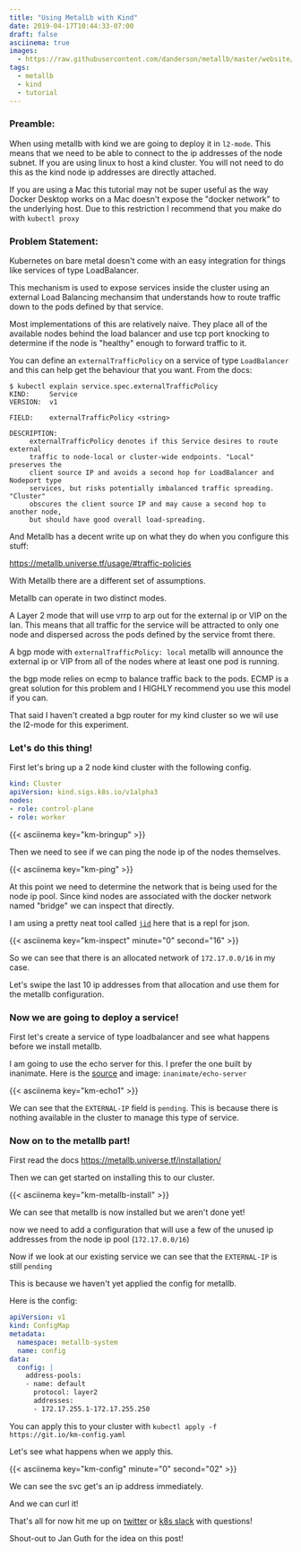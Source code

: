 ```yaml
---
title: "Using MetalLb with Kind"
date: 2019-04-17T10:44:33-07:00
draft: false
asciinema: true
images:
  - https://raw.githubusercontent.com/danderson/metallb/master/website/static/images/logo.png
tags:
  - metallb
  - kind
  - tutorial
---
```


### Preamble:

When using metallb with kind we are going to deploy it in `l2-mode`. This means that we need to be able to connect to the ip addresses of the node subnet.
If you are using linux to host a kind cluster. You will not need to do this as the kind node ip addresses are directly attached.

If you are using a Mac this tutorial may not be super useful as the way Docker Desktop works on a Mac doesn't expose the "docker network" to the underlying host. Due to this restriction I recommend that you make do with `kubectl proxy`


### Problem Statement:

Kubernetes on bare metal doesn't come with an easy integration for things like services of type LoadBalancer.

This mechanism is used to expose services inside the cluster using an external Load Balancing mechansim that understands how to route traffic down to the pods defined by that service.

Most implementations of this are relatively naive. They place all of the available nodes behind the load balancer and use tcp port knocking to determine if the node is "healthy" enough to forward traffic to it.

You can define an `externalTrafficPolicy` on a service of type `LoadBalancer` and this can help get the behaviour that you want. From the docs:
```
$ kubectl explain service.spec.externalTrafficPolicy
KIND:     Service
VERSION:  v1

FIELD:    externalTrafficPolicy <string>

DESCRIPTION:
     externalTrafficPolicy denotes if this Service desires to route external
     traffic to node-local or cluster-wide endpoints. "Local" preserves the
     client source IP and avoids a second hop for LoadBalancer and Nodeport type
     services, but risks potentially imbalanced traffic spreading. "Cluster"
     obscures the client source IP and may cause a second hop to another node,
     but should have good overall load-spreading.
```
And Metallb has a decent write up on what they do when you configure this stuff:

https://metallb.universe.tf/usage/#traffic-policies


With Metallb there are a different set of assumptions.

Metallb can operate in two distinct modes.

A Layer 2 mode that will use vrrp to arp out for the external ip or VIP on the lan. This means that all traffic for the service will be attracted to only one node and dispersed across the pods defined by the service fromt there.

A bgp mode with `externalTrafficPolicy: local` metallb will announce the external ip or VIP from all of the nodes where at least one pod is running.

the bgp mode relies on ecmp to balance traffic back to the pods. ECMP is a great solution for this problem and I HIGHLY recommend you use this model if you can.

That said I haven't created a bgp router for my kind cluster so we wil use the l2-mode for this experiment.


### Let's do this thing!

First let's bring up a 2 node kind cluster with the following config.

``` yaml
kind: Cluster
apiVersion: kind.sigs.k8s.io/v1alpha3
nodes:
- role: control-plane
- role: worker
```

{{< asciinema key="km-bringup" >}}

Then we need to see if we can ping the node ip of the nodes themselves.


{{< asciinema key="km-ping" >}}

At this point we need to determine the network that is being used for the node ip pool. Since kind nodes are associated with the docker network named "bridge" we can inspect that directly. 

I am using a pretty neat tool called [`jid`](https://github.com/simeji/jid) here that is a repl for json.

{{< asciinema key="km-inspect" minute="0" second="16" >}}

So we can see that there is an allocated network of `172.17.0.0/16` in my case.

Let's swipe the last 10 ip addresses from that allocation and use them for the metallb configuration.

### Now we are going to deploy a service!

First let's create a service of type loadbalancer and see what happens before we install metallb.

I am going to use the echo server for this. I prefer the one built by inanimate. Here is the [source](https://github.com/InAnimaTe/echo-server) and image: `inanimate/echo-server`

{{< asciinema key="km-echo1" >}}

We can see that the `EXTERNAL-IP` field is `pending`. This is because there is nothing available in the cluster to manage this type of service.


### Now on to the metallb part!

First read the docs https://metallb.universe.tf/installation/

Then we can get started on installing this to our cluster.

{{< asciinema key="km-metallb-install" >}}

We can see that metallb is now installed but we aren't done yet!

now we need to add a configuration that will use a few of the unused ip addresses from the node ip pool (`172.17.0.0/16`)

Now if we look at our existing service we can see that the `EXTERNAL-IP` is still `pending`

This is because we haven't yet applied the config for metallb.

Here is the config:

``` yaml
apiVersion: v1
kind: ConfigMap
metadata:
  namespace: metallb-system
  name: config
data:
  config: |
    address-pools:
    - name: default
      protocol: layer2
      addresses:
      - 172.17.255.1-172.17.255.250
```
You can apply this to your cluster with `kubectl apply -f https://git.io/km-config.yaml`

Let's see what happens when we apply this.

{{< asciinema key="km-config" minute="0" second="02" >}}

We can see the svc get's an ip address immediately.

And we can curl it!

That's all for now hit me up on [twitter](https://twitter.com/mauilion) or [k8s slack](https://kubernetes.slack.com/team/U37TLLWAU) with questions!

Shout-out to Jan Guth for the idea on this post!

